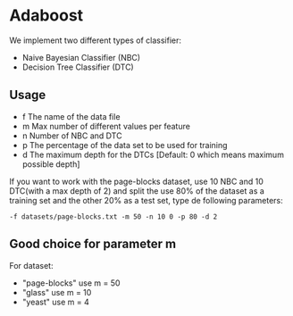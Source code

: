 Adaboost
==========

We implement two different types of classifier:
- Naive Bayesian Classifier (NBC)
- Decision Tree Classifier (DTC)

Usage
---------

 - f <FILENAME>     The name of the data file
 - m <MAX>          Max number of different values per feature
 - n <NBC DTC>      Number of NBC and DTC
 - p <PERCENTAGE>   The percentage of the data set to be used for training
 - d <DEPTH>        The maximum depth for the DTCs [Default: 0 which means maximum possible depth]
 
If you want to work with the page-blocks dataset, use 10 NBC and 10 DTC(with a max depth of 2) and split the use 80% of the dataset as a training set and the other 20% as a test set, type de following parameters:
    
    -f datasets/page-blocks.txt -m 50 -n 10 0 -p 80 -d 2

Good choice for parameter m
-----------------
For dataset:

 - "page-blocks" use m = 50
 - "glass" use m = 10
 - "yeast" use m = 4
